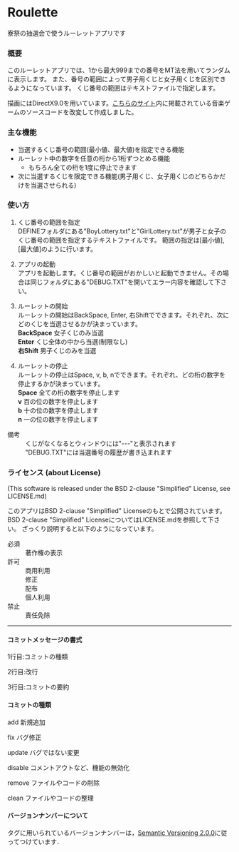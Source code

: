 # Roulette
寮祭の抽選会で使うルーレットアプリです

### 概要
このルーレットアプリでは、1から最大999までの番号をMT法を用いてランダムに表示します。
また、番号の範囲によって男子用くじと女子用くじを区別できるようになっています。
くじ番号の範囲はテキストファイルで指定します。

描画にはDirectX9.0を用いています。[こちらのサイト](http://www.charatsoft.com/develop/otogema/)内に掲載されている音楽ゲームのソースコードを改変して作成しました。

### 主な機能
* 当選するくじ番号の範囲(最小値、最大値)を指定できる機能
* ルーレット中の数字を任意の桁から1桁ずつとめる機能
	* もちろん全ての桁を1度に停止できます
* 次に当選するくじを限定できる機能(男子用くじ、女子用くじのどちらかだけを当選させられる)

### 使い方
1. くじ番号の範囲を指定  
DEFINEフォルダにある"BoyLottery.txt"と"GirlLottery.txt"が男子と女子のくじ番号の範囲を指定するテキストファイルです。
範囲の指定は[最小値],[最大値]のように行います。

2. アプリの起動  
アプリを起動します。くじ番号の範囲がおかしいと起動できません。その場合は同じフォルダにある"DEBUG.TXT"を開いてエラー内容を確認して下さい。

3. ルーレットの開始  
ルーレットの開始はBackSpace, Enter, 右Shiftでできます。それぞれ、次にどのくじを当選させるかが決まっています。  
	**BackSpace** 女子くじのみ当選  
	**Enter** くじ全体の中から当選(制限なし)  
	**右Shift** 男子くじのみを当選  
	
4. ルーレットの停止  
ルーレットの停止はSpace, v, b, nでできます。それぞれ、どの桁の数字を停止するかが決まっています。  
	**Space**  全ての桁の数字を停止します  
	**v** 百の位の数字を停止します  
	**b** 十の位の数字を停止します  
	**n** 一の位の数字を停止します  
	
<dl>
	<dt>備考</dt>
	<dd>くじがなくなるとウィンドウには"---"と表示されます</dd>
	<dd>"DEBUG.TXT"には当選番号の履歴が書き込まれます
</dl>



### ライセンス (about License)
(This software is released under the BSD 2-clause "Simplified" License, see LICENSE.md)

このアプリはBSD 2-clause "Simplified" Licenseのもとで公開されています。
BSD 2-clause "Simplified" LicenseについてはLICENSE.mdを参照して下さい。
ざっくり説明すると以下のようになっています。

<dl>
	<dt>必須</dt>
	<dd>著作権の表示</dd>
	<dt>許可</dt>
	<dd>商用利用</dd>
	<dd>修正</dd>
	<dd>配布</dd>
	<dd>個人利用</dd>
	<dt>禁止</dt>
	<dd>責任免除</dd>
</dl>

  
  
-------------

#### コミットメッセージの書式
1行目:コミットの種類

2行目:改行

3行目:コミットの要約


#### コミットの種類
add     新規追加

fix     バグ修正

update  バグではない変更

disable コメントアウトなど、機能の無効化

remove  ファイルやコードの削除

clean   ファイルやコードの整理

    
#### バージョンナンバーについて
タグに用いられているバージョンナンバーは，[Semantic Versioning 2.0.0](https://semver.org/)に従ってつけています．


